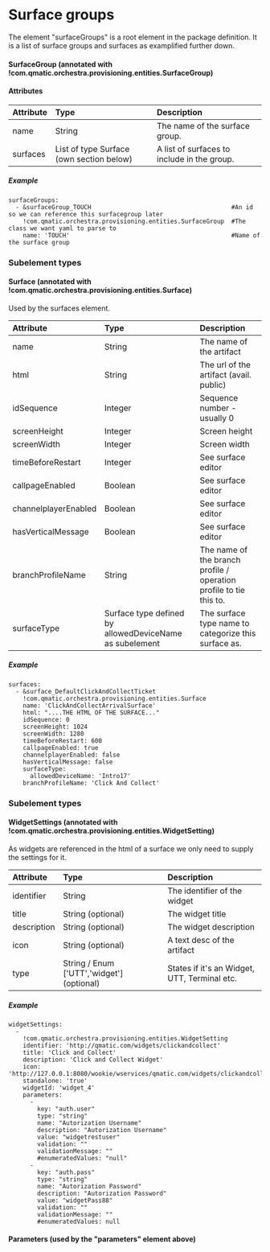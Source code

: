 # Surface groups

The element "surfaceGroups" is a root element in the package definition. It is a list of surface groups and surfaces as examplified further down.

#### SurfaceGroup \(annotated with !com.qmatic.orchestra.provisioning.entities.SurfaceGroup\)

#### Attributes

| Attribute | Type | Description |
| :--- | :--- | :--- |
| name | String | The name of the surface group. |
| surfaces | List of type Surface \(own section below\) | A list of surfaces to include in the group. |

##### Example

```
surfaceGroups:
  - &surfaceGroup_TOUCH                                       #An id so we can reference this surfacegroup later
    !com.qmatic.orchestra.provisioning.entities.SurfaceGroup  #The class we want yaml to parse to
    name: 'TOUCH'                                             #Name of the surface group
```

### Subelement types

#### Surface \(annotated with !com.qmatic.orchestra.provisioning.entities.Surface\)

Used by the surfaces element.

| Attribute | Type | Description |
| :--- | :--- | :--- |
| name | String | The name of the artifact |
| html | String | The url of the artifact \(avail. public\) |
| idSequence | Integer | Sequence number - usually 0 |
| screenHeight | Integer | Screen height |
| screenWidth | Integer | Screen width |
| timeBeforeRestart | Integer | See surface editor |
| callpageEnabled | Boolean | See surface editor |
| channelplayerEnabled | Boolean | See surface editor |
| hasVerticalMessage | Boolean | See surface editor |
| branchProfileName | String | The name of the branch profile / operation profile to tie this to. |
| surfaceType | Surface type defined by allowedDeviceName as subelement | The surface type name to categorize this surface as. |

##### Example

```
surfaces: 
  - &surface_DefaultClickAndCollectTicket
    !com.qmatic.orchestra.provisioning.entities.Surface
    name: 'ClickAndCollectArrivalSurface'
    html: "....THE HTML OF THE SURFACE..."
    idSequence: 0
    screenHeight: 1024
    screenWidth: 1280
    timeBeforeRestart: 600
    callpageEnabled: true
    channelplayerEnabled: false
    hasVerticalMessage: false
    surfaceType:
      allowedDeviceName: 'Intro17'
    branchProfileName: 'Click And Collect'
```

### Subelement types

#### WidgetSettings \(annotated with !com.qmatic.orchestra.provisioning.entities.WidgetSetting\)

As widgets are referenced in the html of a surface we only need to supply the settings for it.

| Attribute | Type | Description |
| :--- | :--- | :--- |
| identifier | String | The identifier of the widget |
| title | String \(optional\) | The widget title |
| description | String \(optional\) | The widget description |
| icon | String \(optional\) | A text desc of the artifact |
| type | String / Enum \['UTT','widget'\] \(optional\) | States if it's an Widget, UTT, Terminal etc. |

##### Example

```
widgetSettings: 
  -
    !com.qmatic.orchestra.provisioning.entities.WidgetSetting
    identifier: 'http://qmatic.com/widgets/clickandcollect'
    title: 'Click and Collect'
    description: 'Click and Collect Widget'
    icon: 'http://127.0.0.1:8080/wookie/wservices/qmatic.com/widgets/clickandcollect/img/x.png'
    standalone: 'true'
    widgetId: 'widget_4'
    parameters:
      -
        key: "auth.user"
        type: "string"
        name: "Autorization Username"
        description: "Autorization Username"
        value: "widgetrestuser"
        validation: ""
        validationMessage: ""
        #enumeratedValues: "null"
      -
        key: "auth.pass"
        type: "string"
        name: "Autorization Password"
        description: "Autorization Password"
        value: "widgetPass88"
        validation: ""
        validationMessage: ""
        #enumeratedValues: null
```

#### Parameters \(used by the "parameters" element above\)



